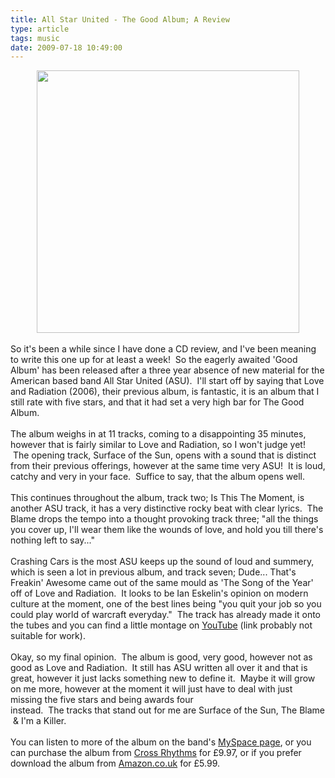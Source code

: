 ```yaml
---
title: All Star United - The Good Album; A Review
type: article
tags: music
date: 2009-07-18 10:49:00
---
```


<div class="separator" style="clear:both;text-align:center;"><a href="http://img41.imageshack.us/img41/1918/allstarunitethegoodalbu.jpg" style="margin-left:1em;margin-right:1em;"><img border="0" height="420" src="http://img41.imageshack.us/img41/1918/allstarunitethegoodalbu.jpg" width="420" /></a></div><br />So it's been a while since I have done a CD review, and I've been meaning to write this one up for at least a week! &nbsp;So the eagerly awaited 'Good Album' has been released after a three year absence of new material for the American based band All Star United (ASU). &nbsp;I'll start off by saying that Love and Radiation (2006), their previous album, is fantastic, it is an album that I still rate with five stars, and that it had set a very high bar for The Good Album.<br /><br />The album weighs in at 11 tracks, coming to a disappointing 35 minutes, however that is fairly similar to Love and Radiation, so I won't judge yet! &nbsp;The opening track, Surface of the Sun, opens with a sound that is distinct from their previous offerings, however at the same time very ASU! &nbsp;It is loud, catchy and very in your face. &nbsp;Suffice to say, that the album opens well.<br /><br />This continues throughout the album, track two; Is This The Moment, is another ASU track, it has a very distinctive rocky beat with clear lyrics. &nbsp;The Blame drops the tempo into a thought provoking track three; "all the things you cover up, I'll wear them like the wounds of love, and hold you till there's nothing left to say..."<br /><br />Crashing Cars is the most ASU keeps up the sound of loud and summery, which is seen a lot in previous album, and track seven; Dude... That's Freakin' Awesome came out of the same mould as 'The Song of the Year' off of Love and Radiation. &nbsp;It looks to be Ian Eskelin's opinion on modern culture at the moment, one of the best lines being "you quit your job so you could play world of warcraft everyday." &nbsp;The track has already made it onto the tubes and you can find a little montage on <a href="https://www.youtube.com/watch?v=aiVSNTQNSr0">YouTube</a>&nbsp;(link probably not suitable for work).<br /><br />Okay, so my final opinion. &nbsp;The album is good, very good, however not as good as Love and Radiation. &nbsp;It still has ASU written all over it and that is great, however it just lacks something new to define it. &nbsp;Maybe it will grow on me more, however at the moment it will just have to deal with just missing the five stars and being awards four instead.&nbsp;&nbsp;The&nbsp;tracks&nbsp;that&nbsp;stand&nbsp;out&nbsp;for&nbsp;me&nbsp;are&nbsp;Surface&nbsp;of&nbsp;the&nbsp;Sun,&nbsp;The&nbsp;Blame&nbsp;&amp;&nbsp;I'm&nbsp;a&nbsp;Killer.<br /><br />You&nbsp;can&nbsp;listen&nbsp;to&nbsp;more&nbsp;of&nbsp;the&nbsp;album&nbsp;on&nbsp;the&nbsp;band's&nbsp;<a href="http://www.myspace.com/allstarunited">MySpace&nbsp;page</a>, or you can purchase the album from <a href="http://direct.crossrhythms.co.uk/product/77372">Cross Rhythms</a> for &pound;9.97, or if you prefer download the album from <a href="http://www.amazon.co.uk/The-Good-Album/dp/B002EQH952/ref=sr_1_9?ie=UTF8&amp;s=dmusic&amp;qid=1247787886&amp;sr=8-9">Amazon.co.uk</a> for &pound;5.99.<div class="blogger-post-footer"><img width='1' height='1' src='https://blogger.googleusercontent.com/tracker/31453821-7815345424255413889?l=www.jamesdoc.co.uk' alt='' /></div>
